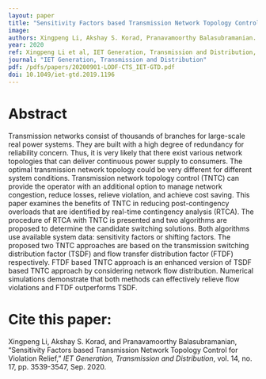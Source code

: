 ```yaml
---
layout: paper
title: "Sensitivity Factors based Transmission Network Topology Control for Violation Relief"
image: 
authors: Xingpeng Li, Akshay S. Korad, Pranavamoorthy Balasubramanian.
year: 2020
ref: Xingpeng Li et al, IET Generation, Transmission and Distribution, 2020.
journal: "IET Generation, Transmission and Distribution"
pdf: /pdfs/papers/20200901-LODF-CTS_IET-GTD.pdf
doi: 10.1049/iet-gtd.2019.1196 
---
```


# Abstract

Transmission networks consist of thousands of branches for large-scale real power systems. They are built with a high degree of redundancy for reliability concern. Thus, it is very likely that there exist various network topologies that can deliver continuous power supply to consumers. The optimal transmission network topology could be very different for different system conditions. Transmission network topology control (TNTC) can provide the operator with an additional option to manage network congestion, reduce losses, relieve violation, and achieve cost saving. This paper examines the benefits of TNTC in reducing post-contingency overloads that are identified by real-time contingency analysis (RTCA). The procedure of RTCA with TNTC is presented and two algorithms are proposed to determine the candidate switching solutions. Both algorithms use available system data: sensitivity factors or shifting factors. The proposed two TNTC approaches are based on the transmission switching distribution factor (TSDF) and flow transfer distribution factor (FTDF) respectively. FTDF based TNTC approach is an enhanced version of TSDF based TNTC approach by considering network flow distribution. Numerical simulations demonstrate that both methods can effectively relieve flow violations and FTDF outperforms TSDF.

# Cite this paper:
Xingpeng Li, Akshay S. Korad, and Pranavamoorthy Balasubramanian, “Sensitivity Factors based Transmission Network Topology Control for Violation Relief,” *IET Generation, Transmission and Distribution*, vol. 14, no. 17, pp. 3539-3547, Sep. 2020.